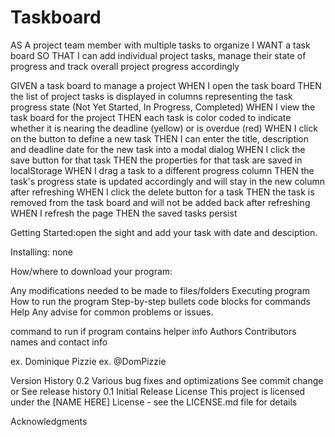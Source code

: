 # Taskboard
AS A project team member with multiple tasks to organize I WANT a task board SO THAT I can add individual project tasks, manage their state of progress and track overall project progress accordingly

GIVEN a task board to manage a project WHEN I open the task board THEN the list of project tasks is displayed in columns representing the task progress state (Not Yet Started, In Progress, Completed) WHEN I view the task board for the project THEN each task is color coded to indicate whether it is nearing the deadline (yellow) or is overdue (red) WHEN I click on the button to define a new task THEN I can enter the title, description and deadline date for the new task into a modal dialog WHEN I click the save button for that task THEN the properties for that task are saved in localStorage WHEN I drag a task to a different progress column THEN the task's progress state is updated accordingly and will stay in the new column after refreshing WHEN I click the delete button for a task THEN the task is removed from the task board and will not be added back after refreshing WHEN I refresh the page THEN the saved tasks persist

Getting Started:open the sight and add your task with date and desciption.

Installing: none

How/where to download your program: 

Any modifications needed to be made to files/folders
Executing program
How to run the program
Step-by-step bullets
code blocks for commands
Help
Any advise for common problems or issues.

command to run if program contains helper info
Authors
Contributors names and contact info

ex. Dominique Pizzie
ex. @DomPizzie

Version History
0.2
Various bug fixes and optimizations
See commit change or See release history
0.1
Initial Release
License
This project is licensed under the [NAME HERE] License - see the LICENSE.md file for details

Acknowledgments